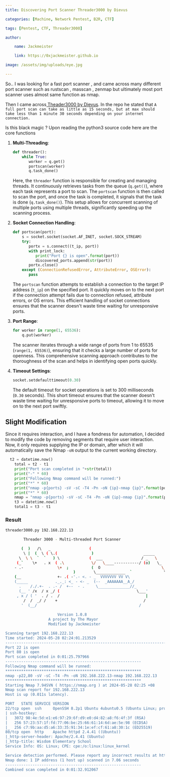 ```yaml
---
title: Discovering Port Scanner Threader3000 by Dievus

categories: [Machine, Network Pentest, B2R, CTF]

tags: [Pentest, CTF, Threader3000]

author:

    name: Jackmeister

    link: https://0xjackmeister.github.io

image: /assets/img/uploads/eye.jpg

---
```


So.. I was looking for a fast port scanner , and came across many different port scanner such as rustscan , masscan , zenmap but ultimately most port scanner uses almost same function as nmap.

Then I came across[ Theader3000 by Dievus](https://github.com/dievus/threader3000). In the repo he stated that  `A full port scan can take as little as 15 seconds, but at max should take less than 1 minute 30 seconds depending on your internet connection.`  

Is this black magic ? Upon reading the python3 source code here are the core functions

1. **Multi-Threading**:
   ```python
   def threader():
       while True:
          worker = q.get()
          portscan(worker)
          q.task_done()
   ```
   Here, the `threader` function is responsible for creating and managing threads. It continuously retrieves tasks from the queue (`q.get()`), where each task represents a port to scan. The `portscan` function is then called to scan the port, and once the task is completed, it signals that the task is done (`q.task_done()`). This setup allows for concurrent scanning of multiple ports using multiple threads, significantly speeding up the scanning process.

2. **Socket Connection Handling**:
   ```python
   def portscan(port):
       s = socket.socket(socket.AF_INET, socket.SOCK_STREAM)
       try:
          portx = s.connect((t_ip, port))
          with print_lock:
             print("Port {} is open".format(port))
             discovered_ports.append(str(port))
          portx.close()
       except (ConnectionRefusedError, AttributeError, OSError):
          pass
   ```
   The `portscan` function attempts to establish a connection to the target IP address (`t_ip`) on the specified port. It quickly moves on to the next port if the connection attempt fails due to connection refused, attribute errors, or OS errors. This efficient handling of socket connections ensures that the scanner doesn't waste time waiting for unresponsive ports.

3. **Port Range**:
   ```python
   for worker in range(1, 65536):
       q.put(worker)
   ```
   The scanner iterates through a wide range of ports from 1 to 65535 (`range(1, 65536)`), ensuring that it checks a large number of ports for openness. This comprehensive scanning approach contributes to the thoroughness of the scan and helps in identifying open ports quickly.

4. **Timeout Settings**:
   ```python
   socket.setdefaulttimeout(0.30)
   ```
   The default timeout for socket operations is set to 300 milliseconds (`0.30` seconds). This short timeout ensures that the scanner doesn't waste time waiting for unresponsive ports to timeout, allowing it to move on to the next port swiftly.
   
## Slight Modification

Since it requires interaction,  and I have a fondness for automation, I decided to modify the code by removing segments that require user interaction. Now, it only requires supplying the IP or domain, after which it will automatically save the Nmap `-oN` output to the current working directory.

```python
  t2 = datetime.now()
    total = t2 - t1
    print("Port scan completed in "+str(total))
    print("-" * 60)
    print("Following Nmap command will be runned:")
    print("*" * 60)
    print("nmap -p{ports} -sV -sC -T4 -Pn -oN {ip}-nmap {ip}".format(ports=",".join(discovered_ports), ip=target))
    print("*" * 60)
    nmap = "nmap -p{ports} -sV -sC -T4 -Pn -oN {ip}-nmap {ip}".format(ports=",".join(discovered_ports), ip=target)
    t3 = datetime.now()
    total1 = t3 - t1
```

### Result
```bash
threader3000.py 192.168.222.13 

        Threader 3000 - Multi-threaded Port Scanner          

       (  )   /\   _                 (     
        \ |  (  \ ( \.(               )                      _____
      \  \ \  `  `   ) \             (  ___                 / _   \
     (_`    \+   . x  ( .\            \/   \____-----------/ (o)   \_
    - .-               \+  ;          (  O                           \____
                              )        \_____________  `              \  /
    (__                +- .( -'.- <. - _  VVVVVVV VV V\                 \/
    (_____            ._._: <_ - <- _  (--  _AAAAAAA__A_/                  |
      .    /./.+-  . .- /  +--  - .     \______________//_              \_______
      (__ ' /x  / x _/ (                                  \___'          \     /
     , x / ( '  . / .  /                                      |           \   /
        /  /  _/ /    +                                      /              \/
       '  (__/                                             /                  \
    
                       Version 1.0.8                    
                   A project by The Mayor               
                   Modified by Jackmeister               

Scanning target 192.168.222.13
Time started: 2024-05-28 02:24:01.213529
----------------------------------------------------------------------------------------------------
Port 22 is open
Port 80 is open
Port scan completed in 0:01:25.797966
------------------------------------------------------------
Following Nmap command will be runned:
************************************************************
nmap -p22,80 -sV -sC -T4 -Pn -oN 192.168.222.13-nmap 192.168.222.13
************************************************************
Starting Nmap 7.94SVN ( https://nmap.org ) at 2024-05-28 02:25 +08
Nmap scan report for 192.168.222.13
Host is up (0.011s latency).

PORT   STATE SERVICE VERSION
22/tcp open  ssh     OpenSSH 8.2p1 Ubuntu 4ubuntu0.5 (Ubuntu Linux; protocol 2.0)
| ssh-hostkey: 
|   3072 98:4e:5d:e1:e6:97:29:6f:d9:e0:d4:82:a8:f6:4f:3f (RSA)
|   256 57:23:57:1f:fd:77:06:be:25:66:61:14:6d:ae:5e:98 (ECDSA)
|_  256 c7:9b:aa:d5:a6:33:35:91:34:1e:ef:cf:61:a8:30:1c (ED25519)
80/tcp open  http    Apache httpd 2.4.41 ((Ubuntu))
|_http-server-header: Apache/2.4.41 (Ubuntu)
|_http-title: Wisdom Elementary School
Service Info: OS: Linux; CPE: cpe:/o:linux:linux_kernel

Service detection performed. Please report any incorrect results at https://nmap.org/submit/ .
Nmap done: 1 IP address (1 host up) scanned in 7.06 seconds
------------------------------------------------------------
Combined scan completed in 0:01:32.912067
```

